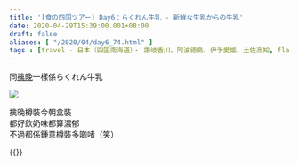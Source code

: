 ```yaml
---
title: '[食の四国ツアー] Day6：らくれん牛乳 - 新鮮な生乳からの牛乳'
date: 2020-04-29T15:39:00.001+08:00
draft: false
aliases: [ "/2020/04/day6_74.html" ]
tags : [travel - 日本（四国南海道）・ 讚岐香川、阿波徳島、伊予愛媛、土佐高知, flavor - 飲！]
---
```


同[擒晚](https://hidie.net/shikoku5m/)一樣係らくれん牛乳  

![](/images/shikoku6d.jpg)

擒晚樽裝今朝盒裝  
都好飲奶味都算濃郁  
不過都係鍾意樽裝多啲啫（笑）  
  
  
{{<shikoku>}}
